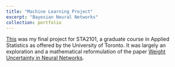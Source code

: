 ```yaml
---
title: "Machine Learning Project"
excerpt: "Bayesian Neural Networks"
collection: portfolio
---
```


[This](https://github.com/emadzadegan/emadzadegan.github.io/blob/master/files/appliedProjReport.pdf) was my final project for STA2101, a graduate course in Applied Statistics as offered by the University of Toronto. It was largely an exploration and a mathematical reformulation of the paper [Weight Uncertainty in Neural Networks](https://arxiv.org/pdf/1505.05424.pdf).
